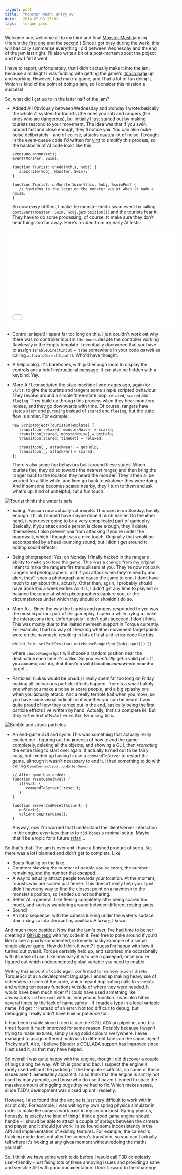 ```yaml
---
layout: post
title:  "Monster Mash: entry #2"
date:   2014-07-08 13:01
tags:   torque jams
---
```


Welcome one, welcome all to my third and final [Monster Mash][] jam log.
(Here's [the first one][] and the [second][].)
Since I got busy during the week, this will basically summarise everything I did between Wednesday and the end of the jam last night.
I'll also write a bit of a post-mortem about the project and how I felt it went.

I have to report, unfortunately, that I didn't actually make it into the jam, because a midnight I was fiddling with getting the game's [itch.io page][] up and working.
However, I _did_ make a game, and I had a lot of fun doing it.
Which is kind of the point of doing a jam, so I consider this mission a success!

So, what did I get up to in the latter half of the jam?

 * Added AI!
   Obviously between Wednesday and Monday I wrote basically the whole AI system for tourists (the ones you eat) and rangers (the ones who are dangerous), but initially I just started out by making tourists respond to your movement.
   The idea was that if you swim around fast and close enough, they'll notice you.
   You can also make noise deliberately - and of course, attacks causea lot of noise.
   I brought in the event-queue code I'd written for [vlrtt][] to simplify this process, so the backbone of AI code looks like this:

   ```
   eventQueue(Monster);
   event(Monster, Swim);

   function Tourist::onAdd(%this, %obj) {
      subscribe(%obj, Monster, Swim);
   }

   function Tourist::onMonsterSwim(%this, %obj, %swimPos) {
      // %swimPos is the location the monster was at when it made a noise.
   }
   ```

   So now every 500ms, I make the monster emit a swim event by calling `postEvent(Monster, Swim, %obj.getPosition())` and the tourists hear it.
   They have to do some processing, of course, to make sure they don't hear things too far away.
   Here's a video from my early AI tests:

<iframe width="560" height="315" src="//www.youtube.com/embed/TpmzfEb0ENg?list=UUvuAVYC7MeN989AmKI0sYHQ" frameborder="0" allowfullscreen></iframe>

 * Controller input!
   I spent far too long on this.
   I just couldn't work out why there was no controller input in `t3d-bones` despite the controller working flawlessly in the Empty template.
   I eventually discovered that you have to assign `$enableDirectInput = true` somewhere in your code _as well_ as calling `activateDirectInput()`.
   Who'd have thought.

 * A help dialog.
   It's barebones, with just enough room to display the controls and a brief instructional message.
   It can also be hidden with a keybind.
   Yay.

 * More AI!
   I conscripted the state machine I wrote ages ago, again for `vlrtt`, to give the tourists and rangers some simple scripted behaviour.
   They revolve around a simple three-state loop: `relaxed`, `scared` and `fleeing`.
   They build up through this process when they hear monstery noises, and they go downwards with time.
   Of course, rangers have states `alert` and `pursuing` instead of `scared` and `fleeing`, but the state flow is similar.
   For example:

   ```
   new ScriptObject(TouristSMTemplate) {
      transition[relaxed, monsterNoise] = scared;
      transition[scared, monsterNoise] = getHelp;
      transition[scared, timeOut] = relaxed;

      transition[_, attackNear] = getHelp;
      transition[_, attackFar] = scared;
   };
   
   ```

   There's also some fun behaviors built around these states.
   When tourists flee, they do so towards the nearest ranger, and then bring the ranger back to the location they heard the monster.
   They'll then all be worried for a little while, and then go back to whatever they were doing.
   And if someone becomes scared nearby, they'll turn to them and ask what's up.
   Kind of unhelpful, but a fun touch.

![Tourist thinks the water is safe](http://imgur.com/r7Ryv2m.png)

 * Eating.
   You can now actually eat people.
   This went in on Sunday, funnily enough.
   I think I should have maybe done it much earlier.
   On the other hand, it was never going to be a very complicated part of gameplay.
   Basically, if you attack and a person is close enough, they'll delete themselves.
   I also prevent you from attacking if you're under the boardwalk, which I thought was a nice touch.
   Originally that would be accompanied by a head-bumping sound, but I didn't get around to adding sound effects.

 * Being photgraphed!
   Yes, on Monday I finally hacked in the ranger's ability to make you lose the game.
   This was a change from my original intent to make the rangers fire tranquilisers at you.
   They're now not park rangers but photographers, and if you attack when they're nearby and alert, they'll snap a photograph and cause the game to end.
   I don't have much to say about this, actually.
   Other than, again, I probably should have done this a week earlier.
   As it is, I didn't get any time to playtest or balance the range at which photographers capture you, or the circumstances under which they should or shouldn't do so.

 * More AI...
   Since the way the tourists and rangers responded to you was the most important part of the gameplay, I spent a while trying to make the interactions rich.
   Unfortunately I didn't quite succeed, I don't think.
   This was mostly due to the limited navmesh support in Torque currently.
   For example, I had no way of checking whether movement target points were on the navmesh, resulting in lots of trial-and-error code like this:

   ```
   while(!%obj.setPathDestination(chooseRangerSpot(%obj.spot))) {}
   ```

   where `chooseRangerSpot` will choose a random position near the destination each time it's called.
   So you _eventually_ get a valid path.
   If you assume, as I do, that there's a valid location _somewhere_ near the target...

 * Particles! (Lukas would be proud.)
   I really spent far too long on Friday making all the various partlcle effects happen.
   There's a small bubbly one when you make a noise to scare people, and a big splashy one when you actually attack.
   And a really terrible trail when you move, so you have some visual indication of whether you can be heard.
   I was quite proud of how they turned out in the end, basically being the first particle effects I've written by hand.
   Actually, that's a complete lie.
   But they're the first effects I've written for a long time.

![Bubble and attack particles](http://imgur.com/A6SpeWP.png)

 * An end-game GUI and cycle.
   This was something that actually really excited me - figuring out the process of how to _end_ the game completely, deleting all the objects, and showing a GUI, then _recreating_ the entire thing to start over again.
   It actually turned out to be fairly easy, but I ended up having to use a `commandToServer` to restart the game, although it wasn't necessary to end it.
   It had something to do with calling `GameConnection::onEnterGame`:

   ```
   // After game has ended:
   function resetGame(%val) {
      if(%val) {
         commandToServer('reset');
      }
   }
   
   function serverCmdReset(%client) {
      onStart();
      %client.onEnterGame();
   }
   ```

   Anyway, now I'm worried that I understand the client/server interaction in the engine _even less_ thanks to `t3d-bones`'s minimal setup.
   Maybe that'll be a topic for a future [safari][]...

So that's that!
The jam is over and I have a finished product of sorts.
But there was a lot I planned and didn't get to complete.
Like:

 * Boats floating on the lake.
 * Counters showing the number of people you've eaten, the number remaining, and the number that escaped.
 * A way to actually attract people towards your location.
   At the moment, tourists who are scared just freeze.
   This doesn't really help you.
   I just didn't have any way to find the closest point on a navmesh to the monster's position, so I ended up not bothering.
 * Better AI in general.
   Like fleeing completely after being scared too much, and tourists wandering around between different resting spots.
 * Sound!
 * An intro sequence, with the camera lurking under the water's surface, then rising up into the starting position.
   A luxury, I know.

And much more besides.
Now that the jam's over, I've had time to bother creating a [GitHub repo][] with my code in it.
Feel free to poke around if you'd like to see a poorly-commented, extremely hacky example of a simple single-player game.
How do I think it went?
I guess I'm happy with how it turned out overall.
Torque certainly held up, and surprised me occasionally with its ease of use.
Like how easy it is to use a gamepad, once you've figured out which undocumented global variable you need to enable.

Writing this amount of code again confirmed to me how much I dislike TorqueScript as a development language.
I ended up making heavy use of schedules in some of the code, which meant duplicating calls to `schedule` and writing temporary functions outside of where they were needed.
It would have been much nicer if I could have used something like Javascript's `setInterval` with an anonymous function.
I was also bitten several times by the lack of name safety - if I made a typo in a local variable name, I'd get `""` instead of an error.
Not _too_ difficult to debug, but debugging I really didn't have time or patience for.

It had been a while since I tried to use the COLLADA art pipeline, and this time I found it much improved for some reason.
Possibly because I wasn't trying to make textures, simply using solid colours everywhere.
I even managed to assign different materials to different faces on the same object!
Tricky stuff.
Also, I believe Blender's COLLADA support has improved since I last used it, so that may have helped.

So overall I was quite happy with the engine, though I did discover a couple of bugs along the way.
Which is good and bad.
I suspect the engine is rarely used without the padding of the template scaffolds, so some of these issues aren't immediately apparent.
I also think that the engine is simply not used by many people, and those who do use it haven't tended to share the massive amount of niggling bugs they've had to fix.
Which makes sense, since T3D's development was closed up until recently.

However, I also found that the engine is just very difficult to work with in script only.
For example, I was writing my own spring physics simulator in order to make the camera work bask in my second post.
Spring physics, honestly, is exactly the kind of thing I think a good game engine should handle - I should be able to attach a couple of springs between the camera and player, and it should jut work.
I also found some inconsistency in the API and implementation of existing features.
For example, the camera's tracking mode does not alter the camera's transform, so you can't actually tell where it's looking at any given moment without redoing the maths yourself.

So, I think we have some work to do before I would call T3D completely user-friendly - just fising lots of these annoying issues and providing a sane and sensible API with good documentation.
I look forward to the challenge.

[Monster Mash]: http://itch.io/jams/monster-mash
[the first one]: ../../2014-06-29/monster-mash-entry-0/ 
[second]: ../../2014-07-01/monster-mash-entry-1/ 
[itch.io page]: http://eightyeight.itch.io/nessie-sim-2014
[vlrtt]: https://github.com/eightyeight/vlrtt
[safari]: ../../safaris/
[GitHub repo]: https://github.com/eightyeight/nessiesim14
